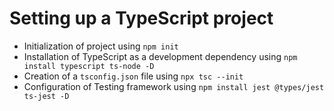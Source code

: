 # Setting up a TypeScript project

- Initialization of project using `npm init`
- Installation of TypeScript as a development dependency using `npm install typescript ts-node -D`
- Creation of a `tsconfig.json` file using `npx tsc --init`
- Configuration of Testing framework using `npm install jest @types/jest ts-jest -D`
